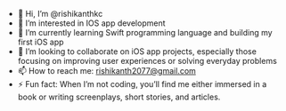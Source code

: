 - 👋 Hi, I’m @rishikanthkc
- 👀 I’m interested in IOS app development
- 🌱 I’m currently learning Swift programming language and building my first iOS app
- 💞️ I’m looking to collaborate on iOS app projects, especially those focusing on improving user experiences or solving everyday problems
- 📫 How to reach me: rishikanth2077@gmail.com
- ⚡ Fun fact: When I’m not coding, you’ll find me either immersed in a book or writing screenplays, short stories, and articles.

<!---
rishikanthkc/rishikanthkc is a ✨ special ✨ repository because its `README.md` (this file) appears on your GitHub profile.
You can click the Preview link to take a look at your changes.
--->
